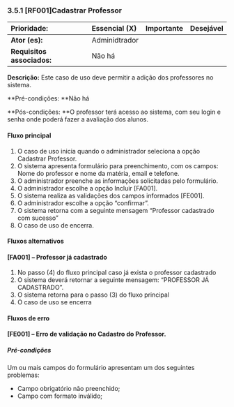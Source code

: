 ### 3.5.1 **\[RF001\]Cadastrar Professor**

| **Prioridade:** | Essencial \(X\) | Importante | Desejável |
| :--- | :--- | :--- | :--- |
| **Ator \(es\):** | Adminidtrador |  |  |
| **Requisitos associados:** | Não há |  |  |

**Descrição:** Este caso de uso deve permitir a adição dos professores no sistema.

**Pré-condições: **Não há

**Pós-condições: **O professor terá acesso ao sistema, com seu login e senha onde poderá fazer a avaliação dos alunos.

#### Fluxo principal

1. O caso de uso inicia quando o administrador seleciona a opção Cadastrar Professor.
2. O sistema apresenta formulário para preenchimento, com os campos: Nome do professor e nome da matéria, email e telefone.
3. O administrador preenche as informações solicitadas pelo formulário.
4. O administrador escolhe a opção Incluir \[FA001\].
5. O sistema realiza as validações dos campos informados \[FE001\].
6. O administrador escolhe a opção “confirmar”.
7. O sistema retorna com a seguinte mensagem “Professor cadastrado com sucesso”
8. O caso de uso de encerra.

#### Fluxos alternativos

#### \[FA001\] – Professor já cadastrado

1. No passo \(4\) do fluxo principal caso já exista o professor cadastrado
2. O sistema deverá retornar a seguinte mensagem: “PROFESSOR JÁ CADASTRADO”.
3. O sistema retorna para o passo \(3\) do fluxo principal
4. O caso de uso se encerra

#### Fluxos de erro

#### \[FE001\] – Erro de validação no Cadastro do Professor.

##### Pré-condições

Um ou mais campos do formulário apresentam um dos seguintes problemas:

* Campo obrigatório não preenchido;
* Campo com formato inválido;



